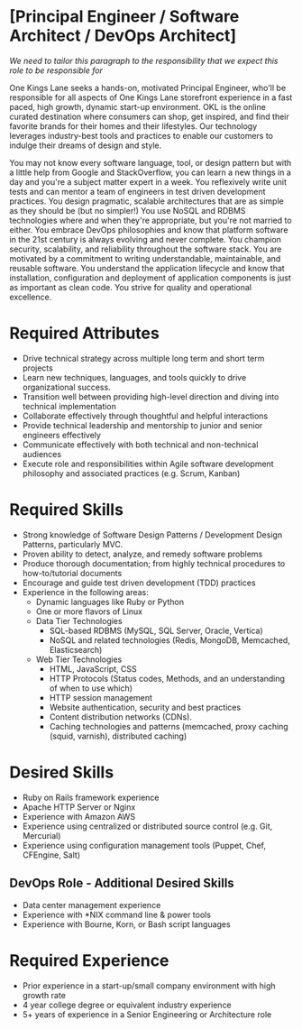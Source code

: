 # [Principal Engineer / Software Architect / DevOps Architect]

_We need to tailor this paragraph to the responsibility that we expect
this role to be responsible for_

One Kings Lane seeks a hands-on, motivated Principal Engineer, who'll be responsible for all aspects of One Kings Lane storefront experience in a fast paced, high growth, dynamic start-up environment. OKL is the online curated destination where consumers can shop, get inspired, and find their favorite brands for their homes and their lifestyles.  Our technology leverages industry-best tools and practices to enable our customers to indulge their dreams of design and style.  

You may not know every software language, tool, or design pattern but with a little help from Google and StackOverflow, you can learn a new things in a day and you're a subject matter expert in a week.  You reflexively write unit tests and can mentor a team of engineers in test driven development practices.  You design pragmatic, scalable architectures that are as simple as they should be (but no simpler!)  You use NoSQL and RDBMS technologies where and when they're appropriate, but you're not married to either.  You embrace DevOps philosophies and know that platform software in the 21st century is always evolving and never complete.  You champion security, scalability, and reliability throughout the software stack.  You are motivated by a commitment to writing understandable, maintainable, and reusable software.  You understand the application lifecycle and know that installation, configuration and deployment of application components is just as important as clean code.  You strive for quality and operational excellence.

# Required Attributes

* Drive technical strategy across multiple long term and short term projects
* Learn new techniques, languages, and tools quickly to drive organizational success.
* Transition well between providing high-level direction and diving
  into technical implementation
* Collaborate effectively through thoughtful and helpful interactions
* Provide technical leadership and mentorship to junior and senior engineers effectively
* Communicate effectively with both technical and non-technical audiences
* Execute role and responsibilities within Agile software development
  philosophy and associated practices (e.g. Scrum, Kanban)

# Required Skills

* Strong knowledge of Software Design Patterns / Development Design
  Patterns, particularly MVC.
* Proven ability to detect, analyze, and remedy software problems
* Produce thorough documentation; from highly technical procedures to how-to/tutorial documents
* Encourage and guide test driven development (TDD) practices
* Experience in the following areas:
  * Dynamic languages like Ruby or Python
  * One or more flavors of Linux
  * Data Tier Technologies
    * SQL-based RDBMS (MySQL, SQL Server, Oracle, Vertica)
    * NoSQL and related technologies (Redis, MongoDB, Memcached, Elasticsearch)
  * Web Tier Technologies
    * HTML, JavaScript, CSS
    * HTTP Protocols (Status codes, Methods, and an understanding of when to use which)
    * HTTP session management
    * Website authentication, security and best practices 
    * Content distribution networks (CDNs).
    * Caching technologies and patterns (memcached, proxy caching (squid, varnish), distributed caching)


# Desired Skills

* Ruby on Rails framework experience
* Apache HTTP Server or Nginx
* Experience with Amazon AWS
* Experience using centralized or distributed source control (e.g. Git, Mercurial)
* Experience using configuration management tools (Puppet, Chef, CFEngine, Salt)


## DevOps Role - Additional Desired Skills

* Data center management experience
* Experience with *NIX command line & power tools
* Experience with Bourne, Korn, or Bash script languages


# Required Experience

* Prior experience in a start-up/small company environment with high growth rate
* 4 year college degree or equivalent industry experience
* 5+ years of experience in a Senior Engineering or Architecture role
